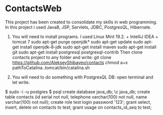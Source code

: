 # ContactsWeb
This project has been created to consolidate my skills in web programming.
In this project i used Java8, JSP, Servlets, JDBC, PostgresQL, Hibernate.

1. You will need to install programs.
I used Linux Mint 19.2. + IntelliJ IDEA + tomcat 7
sudo apt-get purge openjdk*
sudo apt-get update
sudo apt-get install openjdk-8-jdk
sudo apt-get install maven
sudo apt-get install git
sudo apt-get install postgresql postgresql-contrib
Then clone contacts project to any folder and write:
git clone https://github.com/AlekseyShibayev/contacts
chmod a+x pathToCatalina..tomcat/bin/catalina.sh

2. You will need to do something with PostgresQL DB: open terminal and let write. 

$ sudo -i -u postgres
$ psql
create database java_db;
\c java_db;
create table contacts (id serial not null, telephone varchar(100) not null, name varchar(100) not null);
create role test login password '123';
grant select, insert, delete on contacts to test;
grant usage on contacts_id_seq to test;
